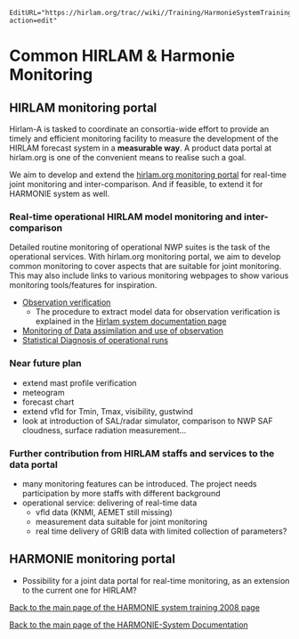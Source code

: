 ```@meta
EditURL="https://hirlam.org/trac//wiki//Training/HarmonieSystemTraining2008/Lecture/CommonMonitoring?action=edit"
```

# Common HIRLAM & Harmonie Monitoring


## HIRLAM monitoring portal

Hirlam-A is tasked to coordinate an consortia-wide effort to provide an timely and efficient monitoring facility to measure the development of the HIRLAM forecast system in a **measurable way**. A product data portal at hirlam.org is one of the convenient means to realise such a goal.

We aim to develop and extend the [hirlam.org monitoring portal](../../../oprint/general.md) for real-time joint monitoring and inter-comparison. And if feasible, to extend it for HARMONIE system as well.

### Real-time operational HIRLAM model monitoring and inter-comparison
Detailed routine monitoring of operational NWP suites is the task of the operational services. With hirlam.org monitoring portal, we aim to develop common monitoring to cover aspects that are suitable for joint monitoring. This may also include links to various monitoring webpages to show various monitoring tools/features for inspiration.
  * [Observation verification](https://www.hirlam.org/portal/oprint/ObsVer)
    * The procedure to extract model data for observation verification is explained in the [Hirlam system documentation page](../../../HirlamSystemDocumentation/PostPP/CommonVerification.md)
  * [Monitoring of Data assimilation and use of observation](https://www.hirlam.org/portal/monitor)
  * [Statistical Diagnosis of operational runs ](https://www.hirlam.org/portal/oprint/ObsVer/Logplot)

### Near future plan

  * extend mast profile verification
  * meteogram
  * forecast chart
  * extend vfld for Tmin, Tmax, visibility, gustwind 
  * look at introduction of SAL/radar simulator, comparison to NWP SAF cloudness, surface radiation measurement...

### Further contribution from HIRLAM staffs and services to the data portal
  * many monitoring features can be introduced. The project needs participation by more staffs with different background
  * operational service: delivering of real-time data
    * vfld data (KNMI, AEMET still missing)
    * measurement data suitable for joint monitoring 
    * real time delivery of GRIB data with limited collection of parameters?

## HARMONIE monitoring portal
  * Possibility for a joint data portal for real-time monitoring, as an extension to the current one for HIRLAM?

[ Back to the main page of the HARMONIE system training 2008 page](https://hirlam.org/trac/wiki/HarmonieSystemTraining2008)

[Back to the main page of the HARMONIE-System Documentation](https://hirlam.org/trac/wiki/HarmonieSystemDocumentation)